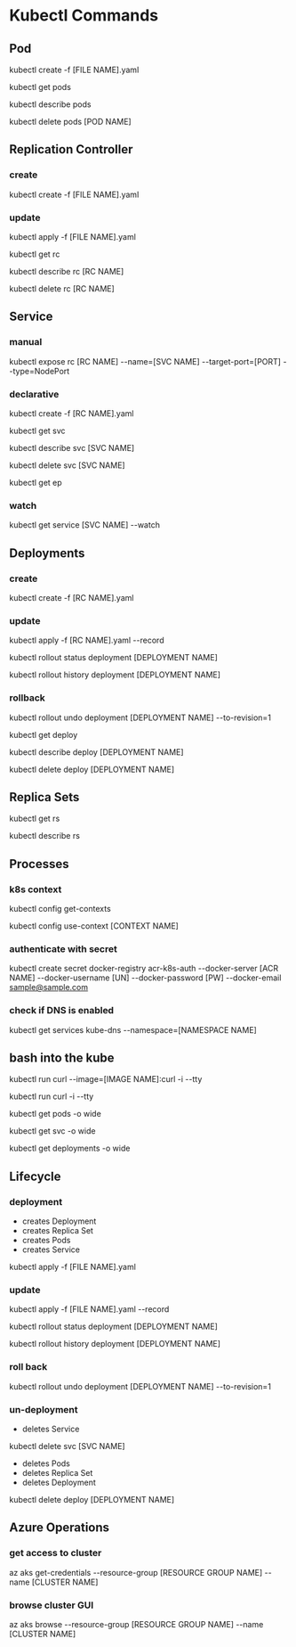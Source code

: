 # Kubectl Commands

## Pod
kubectl create -f [FILE NAME].yaml

kubectl get pods

kubectl describe pods

kubectl delete pods [POD NAME]

## Replication Controller
### create
kubectl create -f [FILE NAME].yaml

### update
kubectl apply -f [FILE NAME].yaml

kubectl get rc

kubectl describe rc [RC NAME]

kubectl delete rc [RC NAME]

## Service
### manual
kubectl expose rc [RC NAME] --name=[SVC NAME] --target-port=[PORT] --type=NodePort

### declarative
kubectl create -f [RC NAME].yaml

kubectl get svc

kubectl describe svc [SVC NAME]

kubectl delete svc [SVC NAME]

kubectl get ep

### watch
kubectl get service [SVC NAME] --watch

## Deployments
### create
kubectl create -f [RC NAME].yaml

### update
kubectl apply -f [RC NAME].yaml --record

kubectl rollout status deployment [DEPLOYMENT NAME]

kubectl rollout history deployment [DEPLOYMENT NAME]

### rollback
kubectl rollout undo deployment [DEPLOYMENT NAME] --to-revision=1

kubectl get deploy

kubectl describe deploy [DEPLOYMENT NAME]

kubectl delete deploy [DEPLOYMENT NAME]

## Replica Sets
kubectl get rs

kubectl describe rs

## Processes
### k8s context
kubectl config get-contexts

kubectl config use-context [CONTEXT NAME]

### authenticate with secret
kubectl create secret docker-registry acr-k8s-auth --docker-server [ACR NAME] --docker-username [UN] --docker-password [PW] --docker-email sample@sample.com

### check if DNS is enabled
kubectl get services kube-dns --namespace=[NAMESPACE NAME]

## bash into the kube
kubectl run curl --image=[IMAGE NAME]:curl -i --tty

kubectl run curl -i --tty

kubectl get pods -o wide

kubectl get svc -o wide

kubectl get deployments -o wide

## Lifecycle
### deployment
- creates Deployment
- creates Replica Set
- creates Pods
- creates Service

kubectl apply -f [FILE NAME].yaml

### update
kubectl apply -f [FILE NAME].yaml --record

kubectl rollout status deployment [DEPLOYMENT NAME]

kubectl rollout history deployment [DEPLOYMENT NAME]

### roll back
kubectl rollout undo deployment [DEPLOYMENT NAME] --to-revision=1

### un-deployment
- deletes Service

kubectl delete svc [SVC NAME]

- deletes Pods
- deletes Replica Set
- deletes Deployment

kubectl delete deploy [DEPLOYMENT NAME]

## Azure Operations
### get access to cluster
az aks get-credentials --resource-group [RESOURCE GROUP NAME] --name [CLUSTER NAME]

### browse cluster GUI
az aks browse --resource-group [RESOURCE GROUP NAME] --name [CLUSTER NAME]